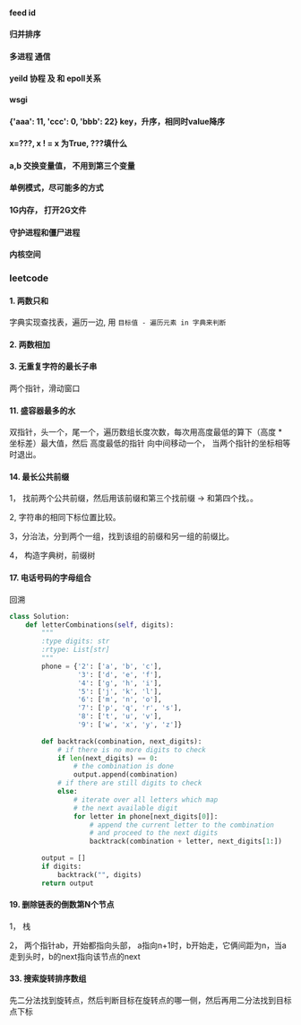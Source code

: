 #### feed id 


#### 归并排序


#### 多进程 通信


#### yeild 协程 及 和 epoll关系


#### wsgi 


#### {'aaa': 11, 'ccc': 0, 'bbb': 22} key，升序，相同时value降序


#### x=???, x ! = x 为True, ???填什么


#### a,b 交换变量值， 不用到第三个变量

#### 单例模式，尽可能多的方式

#### 1G内存， 打开2G文件





#### 守护进程和僵尸进程



#### 内核空间



### leetcode

#### 1. 两数只和

字典实现查找表，遍历一边, 用 `目标值 - 遍历元素 in 字典来判断`

#### 2. 两数相加



#### 3. 无重复字符的最长子串

两个指针，滑动窗口



#### 11. 盛容器最多的水

双指针，头一个，尾一个，遍历数组长度次数，每次用高度最低的算下（高度 * 坐标差）最大值，然后 高度最低的指针 向中间移动一个， 当两个指针的坐标相等时退出。



#### 14. 最长公共前缀

1， 找前两个公共前缀，然后用该前缀和第三个找前缀 -> 和第四个找。。

2,  字符串的相同下标位置比较。

3，分治法，分到两个一组，找到该组的前缀和另一组的前缀比。

4， 构造字典树，前缀树



#### 17. 电话号码的字母组合

回溯

```python
class Solution:
    def letterCombinations(self, digits):
        """
        :type digits: str
        :rtype: List[str]
        """
        phone = {'2': ['a', 'b', 'c'],
                 '3': ['d', 'e', 'f'],
                 '4': ['g', 'h', 'i'],
                 '5': ['j', 'k', 'l'],
                 '6': ['m', 'n', 'o'],
                 '7': ['p', 'q', 'r', 's'],
                 '8': ['t', 'u', 'v'],
                 '9': ['w', 'x', 'y', 'z']}
                
        def backtrack(combination, next_digits):
            # if there is no more digits to check
            if len(next_digits) == 0:
                # the combination is done
                output.append(combination)
            # if there are still digits to check
            else:
                # iterate over all letters which map 
                # the next available digit
                for letter in phone[next_digits[0]]:
                    # append the current letter to the combination
                    # and proceed to the next digits
                    backtrack(combination + letter, next_digits[1:])
                    
        output = []
        if digits:
            backtrack("", digits)
        return output
```



#### 19. 删除链表的倒数第N个节点

1， 栈

2， 两个指针ab，开始都指向头部， a指向n+1时，b开始走，它俩间距为n，当a走到头时，b的next指向该节点的next



#### 33. 搜索旋转排序数组

先二分法找到旋转点，然后判断目标在旋转点的哪一侧，然后再用二分法找到目标点下标